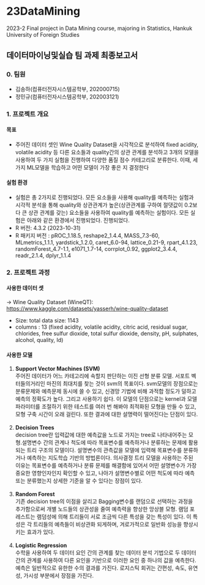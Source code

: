 # 23DataMining
2023-2 Final project in Data Mining course, majoring in Statistics, Hankuk University of Foreign Studies

## 데이터마이닝및실습 팀 과제 최종보고서
### 0. 팀원
- 김송하(컴퓨터전자시스템공학부, 202000715)
- 정민규(컴퓨터전자시스템공학부, 202003121)
### 1. 프로젝트 개요
#### 목표
  - 주어진 데이터 셋인 Wine Quality Dataset을 시각적으로 분석하여 fixed acidity, volatile acidity 등 다른 요소들과 quality간의 상관 관계를 분석하고 3개의 모델을 사용하여 두 가지 실험을 진행하여 다양한 품질 점수 카테고리로 분류한다. 이때, 세 가지 ML모델을 학습하고 어떤 모델이 가장 좋은 지 결정한다

#### 실험 환경
- 실험은 총 2가지로 진행되었다. 모든 요소들을 사용해 quality를 예측하는 실험과 시각적 분석을 통해 quality와 상관관계가 높은(상관관계를 구하여 절댓값이 0.2보다 큰 상관 관계를 갖는) 요소들을 사용하여 quality를 예측하는 실험이다. 모든 실험은 아래와 같은 환경에서 진행되었다. 진행되었다.
- R 버전: 4.3.2 (2023-10-31)
- R 패키지 버전 : pROC_1.18.5, reshape2_1.4.4, MASS_7.3-60, MLmetrics_1.1.1, yardstick_1.2.0, caret_6.0-94, lattice_0.21-9, rpart_4.1.23, randomForest_4.7-1.1, e1071_1.7-14, corrplot_0.92, ggplot2_3.4.4, readr_2.1.4, dplyr_1.1.4

### 2. 프로젝트 과정
#### 사용한 데이터 셋 </br> 
→ Wine Quality Dataset (WineQT): https://www.kaggle.com/datasets/yasserh/wine-quality-dataset </br>
  - Size: total data size: 1143 </br>
  - columns : 13 (fixed acidity, volatile acidity, citric acid, residual sugar, chlorides, free sulfur dioxide, total sulfur dioxide, density, pH, sulphates, alcohol, quality, Id)
#### 사용한 모델
  1. **Support Vector Machines (SVM)** </br>
    주어진 데이터가 어느 카테고리에 속할지 판단하는 이진 선형 분류 모델. 서포트 벡터들의거리인 마진의 최대치를 찾는 것이 svm의 목표이다.
    svm모델의 장점으로는 분류문제와 예측문제 동시에 쓸 수 있고, 신경망 기법에 비해 과적합 정도가 덜하고 예측의 정확도가 높다. 그리고 사용하기 쉽다.
    이 모델의 단점으로는 kernel과 모델 파라미터를 조절하기 위한 테스트를 여러 번 해봐야 최적화된 모형을 만들 수 있고, 모형 구축 시간이 오래 걸린다. 또한 결과에 대한 설명력이 떨어진다는 단점이 있다. </br></br>
  2. **Decision Trees** </br>
    decision tree란 입력값에 대한 예측값을 노드로 가지는 tree로 나타내어주는 모형.설명변수 간의 관계나 척도에 따라 목표변수를 예측하거나 분류하는 문제에 활용되는 트리 구조의 모델이다. 설명변수의 관측값을 모델에 입력해 목표변수를 분류하거나 예측하는 지도학습 기반의 방법론이다.
    의사결정 트리 모델을 사용하는 주된 이유는 목표변수를 예측하거나 분류 문제를 해결함에 있어서 어떤 설명변수가 가장 중요한 영향인자인지 확인할 수 있고, 나아가 설명변수별로 어떤 척도에 따라 예측 또는 분류했는지 상세한 기준을 알 수 있다는 장점이 있다. </br></br>
  3. **Random Forest** </br>
    기존 decision tree의 이점을 살리고 Bagging변수를 랜덤으로 선택하는 과정을 추가함으로써 개별 노드들의 상관성을 줄여 예측력을 향상한 앙상블 모형. 램덤 포레스트는 램덤성에 의해 트리들이 서로 조금씩 다른 특성을 갖는 특성이 있다.
    이 특성은 각 트리들의 예측들이 비상관화 되게하며, 겨로가적으로 일반화 성능을 향상시키는 효과가 있다. </br></br>
  4. **Logistic Regression** </br>
    수학을 사용하여 두 데이터 요인 간의 관계를 찾는 데이터 분석 기법으로 두 데이터 간의 관계를 사용하여 다른 요인을 기반으로 이러한 요인 중 하나의 값을 예측한다. 예측은 일반적으로 유한한 수의 결과를 가진다.
    로지스틱 회귀는 간편성, 속도, 유연성, 가시성 부분에서 장점을 가진다.

